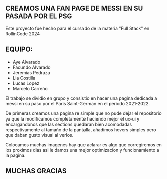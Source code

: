 ## CREAMOS UNA FAN PAGE DE MESSI EN SU PASADA POR EL PSG ##

Este proyecto fue hecho para el cursado de la materia "Full Stack" en RollinCode 2024

## EQUIPO: ##
- Aye Alvarado
- Facundo Alvarado
- Jeremias Pedraza
- Lia Costilla
- Lucas Lopez
- Marcelo Carreño

El trabajo se dividio en grupo y consistio en hacer una pagina dedicada a messi en su paso 
por el Paris Saint-German en el periodo 2021-2022.

De primeras creamos una pagina re simple que no pude dejar el repositorio ya que la modificamos 
completamente haciendo mejor el ux-ui y encargandonos que las sections quedaran bien acomodadas
respectivamente al tamaño de la pantalla, añadimos hovers simples pero que daban gusto visual al 
verlos.

Colocamos muchas imagenes hay que aclarar es algo que corregiremos en los proximos dias asi le 
damos una mejor optimizacion y funcionamiento a la pagina.

## MUCHAS GRACIAS ##
